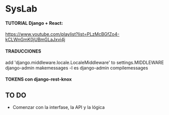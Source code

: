 # SysLab

#### TUTORIAL Django + React:
https://www.youtube.com/playlist?list=PLzMcBGfZo4-kCLWnGmK0jUBmGLaJxvi4j

#### TRADUCCIONES
add 'django.middleware.locale.LocaleMiddleware' to settings.MIDDLEWARE
django-admin makemessages -l es
django-admin compilemessages

#### TOKENS con django-rest-knox


## TO DO
- Comenzar con la interfase, la API y la lógica
